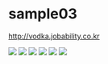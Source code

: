# sample03

http://vodka.jobability.co.kr

<img src="https://cafeptthumb-phinf.pstatic.net/MjAyMzA2MjlfMjgz/MDAxNjg4MDAxNzYxNjQz.BN-mrnoRu9G8zf4T8a6Wq9IT0j7C7hOc3aBOXqc-oU8g.pvPlCoZlmUrGBbzwz3wPq50gOIUyFJY40BAgi9aCF84g.JPEG/sub01_vodka_05.jpg?type=w1600" />
<img src="https://cafeptthumb-phinf.pstatic.net/MjAyMzA2MjlfMjI4/MDAxNjg4MDAxNzU0NTg1.IonxO5hQtrUE2mFuFm7TUfJE_fWgJaCFU_pwgcD69gIg.Yt34N734xt69ocMB8bLp3H6O0va6k1sRlUzG1RMPEL8g.JPEG/sub01_vodka_03.jpg?type=w1600" />
<img src="https://cafeptthumb-phinf.pstatic.net/MjAyMzA2MjlfNDAg/MDAxNjg4MDAxNzc2MjA5.ZsqBV1g9S1ejF2wGRj8OILjcfVUVZXHpVtKYxi9O8rwg.TEZi7AFEiyphATiO5OnxkByiO77BO8zolI55epE-26sg.JPEG/sub01_vodka_09.jpg?type=w1600" />
<img src="https://cafeptthumb-phinf.pstatic.net/MjAyMzA2MjlfMjQx/MDAxNjg4MDAxODA0NDM1.1m7reUB3zwan7YWi_r1xFLkfh538MBjKWF0esb-PQK4g.sMrcN7Fw-z_RoiuXnba6tLlHY_4ZOgAlKWJatCD-AAAg.JPEG/sub01_vodka_04.jpg?type=w1600" />
<img src="https://cafeptthumb-phinf.pstatic.net/MjAyMzA2MjlfNzIg/MDAxNjg4MDAxNzY2NTQ3.AxOxXBme6iznXEiQDxtV8oFuq3UGVJF8kEmdi0ia0Qog.K6dJd1lGOdYywbuQKVlLMLUCiuNQEQJzLZz1sFyMZn4g.JPEG/sub01_vodka_06.jpg?type=w1600" />
<img src="https://cafeptthumb-phinf.pstatic.net/MjAyMzA2MjlfMTE1/MDAxNjg4MDAxODIxMjM1.kdbnen_IWdb_FplI2Nn6jbuKflo_GuJr2B2KzT337aYg.Lz-c43U2flT8-tY5fd9wWlQIci6Aq5sbmf7n7P3TP1gg.JPEG/sub01_vodka_07.jpg?type=w1600" />
